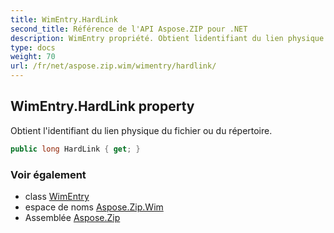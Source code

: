 ```yaml
---
title: WimEntry.HardLink
second_title: Référence de l'API Aspose.ZIP pour .NET
description: WimEntry propriété. Obtient lidentifiant du lien physique du fichier ou du répertoire.
type: docs
weight: 70
url: /fr/net/aspose.zip.wim/wimentry/hardlink/
---
```

## WimEntry.HardLink property

Obtient l'identifiant du lien physique du fichier ou du répertoire.

```csharp
public long HardLink { get; }
```

### Voir également

* class [WimEntry](../)
* espace de noms [Aspose.Zip.Wim](../../wimentry/)
* Assemblée [Aspose.Zip](../../../)



